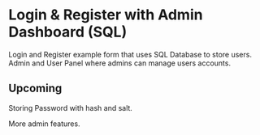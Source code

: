 
# Login & Register with Admin Dashboard (SQL)

Login and Register example form that uses SQL Database to store users. Admin and User Panel where admins can manage users accounts.

## Upcoming
Storing Password with hash and salt. 

More admin features.
